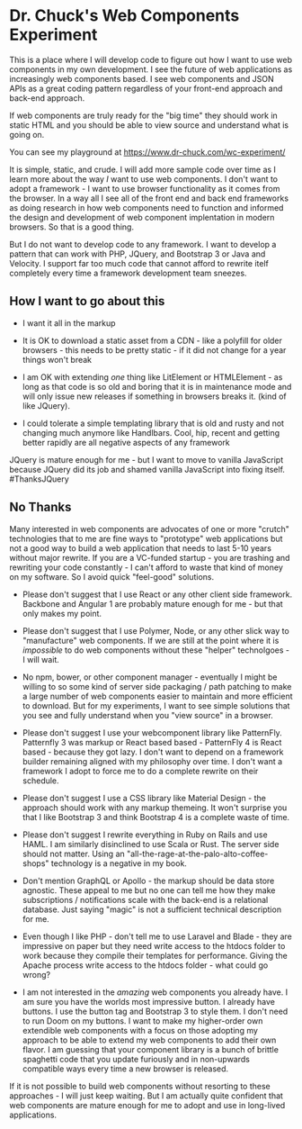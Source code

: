 Dr. Chuck's Web Components Experiment
=====================================

This is a place where I will develop code to figure out how I want to use
web components in my own development.
I see the future of web applications as increasingly web components based.
I see web components and JSON APIs as a great coding pattern regardless of your
front-end approach and back-end approach.

If web components are truly ready
for the "big time" they should work in static HTML and you should be able
to view source and understand what is going on.

You can see my playground at https://www.dr-chuck.com/wc-experiment/

It is simple, static, and crude.  I will add more sample code over time as I learn more
about the way *I* want to use web components.
I don't want to adopt a framework - I want to use browser functionality as it comes from the browser.
In a way all I see all of the front end and back end frameworks as doing research in how web components
need to function and informed the design and development of web component
implentation in modern browsers.  So that is a good thing.

But I do not want to develop code to any framework.   I want to develop a pattern that can work with
PHP, JQuery, and Bootstrap 3 or Java and Velocity.   I support far too much code that cannot afford
to rewrite itelf completely every time a framework development team sneezes.

How I want to go about this
---------------------------

* I want it all in the markup

* It is OK to download a static asset from a CDN - like a polyfill for older browsers - this needs
to be pretty static - if it did not change for a year things won't break

* I am OK with extending *one* thing like LitElement or HTMLElement - as long as that code is
so old and boring that it is in maintenance mode and will only issue new releases if something
in browsers breaks it.  (kind of like JQuery).

* I could tolerate a simple templating library that is old and rusty and not
changing much anymore like Handlbars.   Cool, hip, recent and getting better rapidly are
all negative aspects of any framework

JQuery is mature enough for me - but I want to move to vanilla JavaScript because JQuery did its job
and shamed vanilla JavaScript into fixing itself.  #ThanksJQuery

No Thanks
---------

Many interested in web components are advocates of one or more "crutch" technologies that to me
are fine ways to "prototype" web applications but not a good way to build a web application that
needs to last 5-10 years without major rewrite.  If you are a VC-funded startup - you are trashing and
rewriting your code constantly - I can't afford to waste that kind of money on my software.  So I avoid
quick "feel-good" solutions.

* Please don't suggest that I use React or any other client side framework. Backbone and Angular 1
are probably mature enough for me - but that only makes my point.

* Please don't suggest that I use Polymer, Node, or any other slick way to "manufacture" web components.
If we are still at the point where it is *impossible* to do web components without these
"helper" technolgoes - I will wait.

* No npm, bower, or other component manager - eventually I might be willing to so some kind of
server side packaging / path patching to make a large number of web components easier to maintain
and more efficient to download.  But for my experiments, I want to see simple solutions that
you see and fully understand when you "view source" in a browser.

* Please don't suggest I use your webcomponent library like PatternFly. Patternfly 3 was
markup or React based based - PatternFly 4 is React based - because they got lazy.  I don't
want to depend on a framework builder remaining aligned with my philosophy over time.
I don't want a framework I adopt to force me to do a complete rewrite on their schedule.

* Please don't suggest I use a CSS library like Material Design - the approach should
work with any markup themeing.   It won't surprise you that I like Bootstrap 3 and think
Bootstrap 4 is a complete waste of time.

* Please don't suggest I rewrite everything in Ruby on Rails and use HAML.  I am
similarly disinclined to use Scala or Rust.  The server side should not matter.
Using an "all-the-rage-at-the-palo-alto-coffee-shops" technology is a negative
in my book.

* Don't mention GraphQL or Apollo - the markup should be data store agnostic.  These appeal to me
but no one can tell me how they make subscriptions / notifications scale with the back-end is a
relational database.  Just saying "magic" is not a sufficient technical description for me.

* Even though I like PHP - don't tell me to use Laravel and Blade - they are impressive on paper but they
need write access to the htdocs folder to work because they compile their templates for performance.
Giving the Apache process write access to the htdocs folder - what could go wrong?

* I am not interested in the *amazing* web components you already have. I am sure you have the worlds
most impressive button.
I already have buttons.  I use the button tag and Bootstrap 3 to style them.
I don't need to run Doom on my buttons.
I want to make my higher-order own extendible web components with a focus on those adopting my approach
to be able to extend my web components to add their own flavor.  I am guessing that your
component library is a bunch of brittle spaghetti code
that you update furiously and in non-upwards compatible ways every time a new browser is released.

If it is not possible to build web components without resorting to these approaches - I will just
keep waiting.  But I am actually quite confident that web components are mature enough for
me to adopt and use in long-lived applications.


